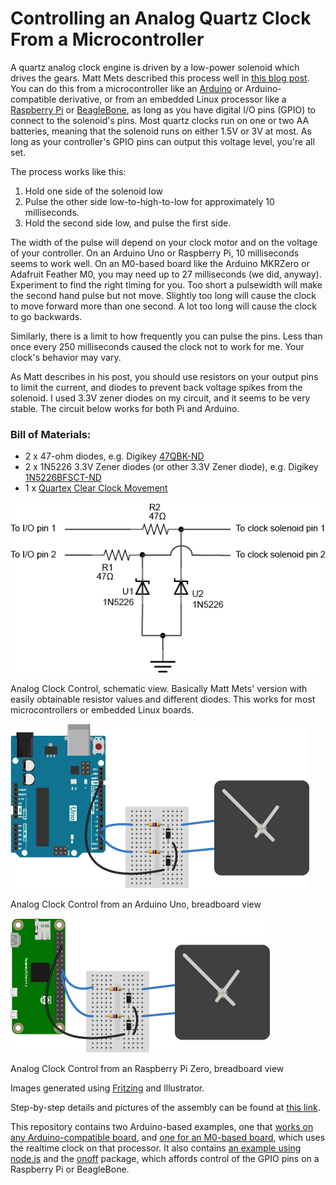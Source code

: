 
# Controlling an Analog Quartz Clock From a Microcontroller

A quartz analog clock engine is driven by a low-power solenoid which drives the gears. Matt Mets described this process well in [this blog post](http://www.cibomahto.com/2008/03/controlling-a-clock-with-an-arduino/). You can do this from a microcontroller like an [Arduino](https://www.arduino.cc/) or Arduino-compatible derivative, or from an embedded Linux processor like a [Raspberry Pi](https://www.raspberrypi.org/) or [BeagleBone](http://beagleboard.org/bone), as long as you have digital I/O pins (GPIO) to connect to the solenoid's pins. Most quartz clocks run on one or two AA batteries, meaning that the solenoid runs on either 1.5V or 3V at most. As long as your controller's GPIO pins can output this voltage level, you're all set.

The process works like this:

1. Hold one side of the solenoid low
2. Pulse the other side low-to-high-to-low for approximately 10 milliseconds.
3. Hold the second side low, and pulse the first side.

The width of the pulse will depend on your clock motor and on the voltage of your controller. On an Arduino Uno or Raspberry Pi, 10 milliseconds seems to work well. On an M0-based board like the Arduino MKRZero or Adafruit Feather M0, you may need up to 27 milliseconds (we did, anyway). Experiment to find the right timing for you. Too short a pulsewidth will make the second hand pulse but not move. Slightly too long will cause the clock to move forward more than one second. A lot too long will cause the clock to go backwards.

Similarly, there is a limit to how frequently you can pulse the pins. Less than once every 250 milliseconds caused the clock not to work for me. Your clock's behavior may vary.

As Matt describes in his post, you should use resistors on your output pins to limit the current, and diodes to prevent back voltage spikes  from the solenoid. I used 3.3V zener diodes on my circuit, and it seems to be very stable. The circuit below works for both Pi and Arduino.

### Bill of Materials:
* 2 x 47-ohm diodes, e.g. Digikey [47QBK-ND](https://www.digikey.com/scripts/DkSearch/dksus.dll?Detail&itemSeq=259581444&uq=636611085560014662)
* 2 x 1N5226 3.3V Zener diodes (or other 3.3V Zener diode), e.g. Digikey [1N5226BFSCT-ND](https://www.digikey.com/scripts/DkSearch/dksus.dll?Detail&itemSeq=259969191&uq=636611086112328034)
* 1 x [Quartex Clear Clock Movement](https://www.klockit.com/quartexr-clear-quartz-clock-movement.html)


![Analog Clock Control, schematic view](img/clock_control_schem@3x.png "Analog Clock Control, schematic view")

Analog Clock Control, schematic view. Basically Matt Mets' version with easily obtainable resistor values and different diodes. This works for most microcontrollers or embedded Linux boards.

![Analog Clock Controlled by Uno, breadboard view](img/clock_control_Uno_bb.png "Analog Clock Controlled by Uno, breadboard view")

Analog Clock Control from an Arduino Uno, breadboard view


![Analog Clock Controlled by Raspberry Pi Zero, breadboard view](img/clock_control_Pi_bb.png "Analog Clock Controlled by Raspberry Pi Zero, breadboard view")

Analog Clock Control from an Raspberry Pi Zero, breadboard view

Images generated using [Fritzing](http://www.fritzing.org) and Illustrator.

Step-by-step details and pictures of the assembly can be found at [this link](assembly.md).

This repository contains two Arduino-based examples, one that [works on any Arduino-compatible board](AnalogClockControl), and [one for an M0-based board](RTCAnalogClockControl), which uses the realtime clock on that processor. It also contains [an example using node.js](nodejsAnalogClockControl) and the [onoff](https://www.npmjs.com/package/onoff) package, which affords control of the GPIO pins on a Raspberry Pi or BeagleBone.
